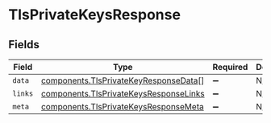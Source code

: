 # TlsPrivateKeysResponse


## Fields

| Field                                                                                        | Type                                                                                         | Required                                                                                     | Description                                                                                  |
| -------------------------------------------------------------------------------------------- | -------------------------------------------------------------------------------------------- | -------------------------------------------------------------------------------------------- | -------------------------------------------------------------------------------------------- |
| `data`                                                                                       | [components.TlsPrivateKeyResponseData](../../models/shared/tlsprivatekeyresponsedata.md)[]   | :heavy_minus_sign:                                                                           | N/A                                                                                          |
| `links`                                                                                      | [components.TlsPrivateKeysResponseLinks](../../models/shared/tlsprivatekeysresponselinks.md) | :heavy_minus_sign:                                                                           | N/A                                                                                          |
| `meta`                                                                                       | [components.TlsPrivateKeysResponseMeta](../../models/shared/tlsprivatekeysresponsemeta.md)   | :heavy_minus_sign:                                                                           | N/A                                                                                          |